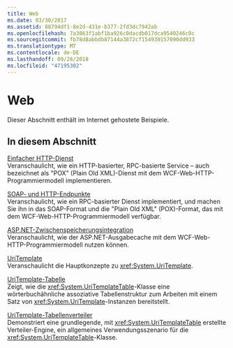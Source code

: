 ```yaml
---
title: Web
ms.date: 03/30/2017
ms.assetid: 88794df1-8e2d-431e-b377-2fd3dc7942ab
ms.openlocfilehash: 7a3863f1abf1ba926c0dacdb017dca9540246c0c
ms.sourcegitcommit: fb78d8abbdb87144a3872cf154930157090dd933
ms.translationtype: MT
ms.contentlocale: de-DE
ms.lasthandoff: 09/26/2018
ms.locfileid: "47195302"
---
```

# <a name="web"></a>Web
Dieser Abschnitt enthält im Internet gehostete Beispiele.  
  
## <a name="in-this-section"></a>In diesem Abschnitt
  
 [Einfacher HTTP-Dienst](../../../../docs/framework/wcf/samples/basic-http-service.md)  
 Veranschaulicht, wie ein HTTP-basierter, RPC-basierte Service – auch bezeichnet als "POX" (Plain Old XML)-Dienst mit dem WCF-Web-HTTP-Programmiermodell implementieren.
  
 [SOAP- und HTTP-Endpunkte](../../../../docs/framework/wcf/samples/soap-and-http-endpoints.md)  
 Veranschaulicht, wie ein RPC-basierter Dienst implementiert, und machen Sie ihn in das SOAP-Format und die "Plain Old XML" (POX)-Format, das mit dem WCF-Web-HTTP-Programmiermodell verfügbar.  
  
 [ASP.NET-Zwischenspeicherungsintegration](../../../../docs/framework/wcf/samples/aspnet-caching-integration.md)  
 Veranschaulicht, wie der ASP.NET-Ausgabecache mit dem WCF-Web-HTTP-Programmiermodell nutzen können.  
  
 [UriTemplate](../../../../docs/framework/wcf/samples/uritemplate-sample.md)  
 Veranschaulicht die Hauptkonzepte zu <xref:System.UriTemplate>.  
  
 [UriTemplate-Tabelle](../../../../docs/framework/wcf/samples/uritemplate-table-sample.md)  
 Zeigt, wie die <xref:System.UriTemplateTable>-Klasse eine wörterbuchähnliche assoziative Tabellenstruktur zum Arbeiten mit einem Satz von <xref:System.UriTemplate>-Instanzen bereitstellt.  
  
 [UriTemplate-Tabellenverteiler](../../../../docs/framework/wcf/samples/uritemplate-table-dispatcher-sample.md)  
 Demonstriert eine grundlegende, mit <xref:System.UriTemplateTable> erstellte Verteiler-Engine, ein allgemeines Verwendungsszenario für die <xref:System.UriTemplateTable>-Klasse.
